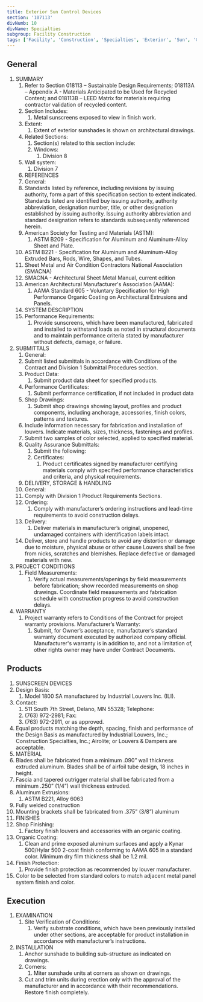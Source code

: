 ```yaml
---
title: Exterior Sun Control Devices
section: '107113'
divNumb: 10
divName: Specialties
subgroup: Facility Construction
tags: ['Facility', 'Construction', 'Specialties', 'Exterior', 'Sun', 'Control', 'Devices']
---
```



## General

1. SUMMARY
   1. Refer to Section 018113 – Sustainable Design Requirements; 018113A – Appendix A - Materials Anticipated to be Used for Recycled Content; and 018113B – LEED Matrix for materials requiring contractor validation of recycled content.
   1. Section Includes:
      1. Metal sunscreens exposed to view in finish work.
   1. Extent:
      1. Extent of exterior sunshades is shown on architectural drawings.
   1. Related Sections:
      1. Section(s) related to this section include:
      1. Windows:
         1. Division 8
   1. Wall system:
      1. Division 7
   1. REFERENCES
	1. General:
      1. Standards listed by reference, including revisions by issuing authority, form a part of this specification section to extent indicated. Standards listed are identified buy issuing authority, authority abbreviation, designation number, title, or other designation established by issuing authority. Issuing authority abbreviation and standard designation refers to standards subsequently referenced herein.
   1. American Society for Testing and Materials (ASTM):
      1. ASTM B209 - Specification for Aluminum and Aluminum-Alloy Sheet and Plate.
   1. ASTM B221 - Specification for Aluminum and Aluminum-Alloy Extruded Bars, Rods, Wire, Shapes, and Tubes.
   1. Sheet Metal and Air Condition Contractors National Association (SMACNA)
   1. SMACNA - Architectural Sheet Metal Manual, current edition
   1. American Architectural Manufacturer's Association (AAMA):
      1. AAMA Standard 605 - Voluntary Specification for High Performance Organic Coating on Architectural Extrusions and Panels.
   1. SYSTEM DESCRIPTION
   1. Performance Requirements:
      1. Provide sunscreens, which have been manufactured, fabricated and installed to withstand loads as noted in structural documents and to maintain performance criteria stated by manufacturer without defects, damage, or failure.
1. SUBMITTALS
	1. General:
      1. Submit listed submittals in accordance with Conditions of the Contract and Division 1 Submittal Procedures section.
   1. Product Data:
      1. Submit product data sheet for specified products.
   1. Performance Certificates:
      1. Submit performance certification, if not included in product data
   1. Shop Drawings:
      1. Submit shop drawings showing layout, profiles and product components, including anchorage, accessories, finish colors, patterns and textures.
   1. Include information necessary for fabrication and installation of louvers. Indicate materials, sizes, thickness, fastenings and profiles.
   1. Submit two samples of color selected, applied to specified material.
   1. Quality Assurance Submittals:
      1. Submit the following:
      1. Certificates:
         1. Product certificates signed by manufacturer certifying materials comply with specified performance characteristics and criteria, and physical requirements.
   1. DELIVERY, STORAGE & HANDLING
	1. General:
      1. Comply with Division 1 Product Requirements Sections.
   1. Ordering:
      1. Comply with manufacturer’s ordering instructions and lead-time requirements to avoid construction delays.
   1. Delivery:
      1. Deliver materials in manufacturer’s original, unopened, undamaged containers with identification labels intact.
   1. Deliver, store and handle products to avoid any distortion or damage due to moisture, physical abuse or other cause Louvers shall be free from nicks, scratches and blemishes. Replace defective or damaged materials with new.
1. PROJECT CONDITIONS
   1. Field Measurements:
      1. Verify actual measurements/openings by field measurements before fabrication; show recorded measurements on shop drawings. Coordinate field measurements and fabrication schedule with construction progress to avoid construction delays.
1. WARRANTY
   1. Project warranty refers to Conditions of the Contract for project warranty provisions. Manufacturer’s Warranty:
      1. Submit, for Owner’s acceptance, manufacturer’s standard warranty document executed by authorized company official. Manufacturer's warranty is in addition to, and not a limitation of, other rights owner may have under Contract Documents.

## Products

   1. SUNSCREEN DEVICES
   1. Design Basis:
      1. Model 1800 SA manufactured by Industrial Louvers Inc. (ILI).
   1. Contact:
      1. 511 South 7th Street, Delano, MN 55328; Telephone:
      1. (763) 972-2981; Fax:
      1. (763) 972-2911, or as approved.
   1. Equal products matching the depth, spacing, finish and performance of the Design Basis as manufactured by Industrial Louvers, Inc.; Construction Specialties, Inc.; Airolite; or Louvers & Dampers are acceptable.
   1. MATERIAL
   1. Blades shall be fabricated from a minimum .090” wall thickness extruded aluminum. Blades shall be of airfoil tube design, 18 inches in height.
   1. Fascia and tapered outrigger material shall be fabricated from a minimum .250” (1/4”) wall thickness extruded.
   1. Aluminum Extrusions:
      1. ASTM B221, Alloy 6063
   1. Fully welded construction
   1. Mounting brackets shall be fabricated from .375” (3/8”) aluminum
   1. FINISHES
   1. Shop Finishing:
      1. Factory finish louvers and accessories with an organic coating.
   1. Organic Coating:
      1. Clean and prime exposed aluminum surfaces and apply a Kynar 500/Hylar 500 2-coat finish conforming to AAMA 605 in a standard color. Minimum dry film thickness shall be 1.2 mil.
   1. Finish Protection:
      1. Provide finish protection as recommended by louver manufacturer.
   1. Color to be selected from standard colors to match adjacent metal panel system finish and color.

## Execution

1. EXAMINATION
   1. Site Verification of Conditions:
      1. Verify substrate conditions, which have been previously installed under other sections, are acceptable for product installation in accordance with manufacturer’s instructions.
1. INSTALLATION
   1. Anchor sunshade to building sub-structure as indicated on drawings.
   1. Corners:
      1. Miter sunshade units at corners as shown on drawings.
   1. Cut and trim units during erection only with the approval of the manufacturer and in accordance with their recommendations. Restore finish completely.

